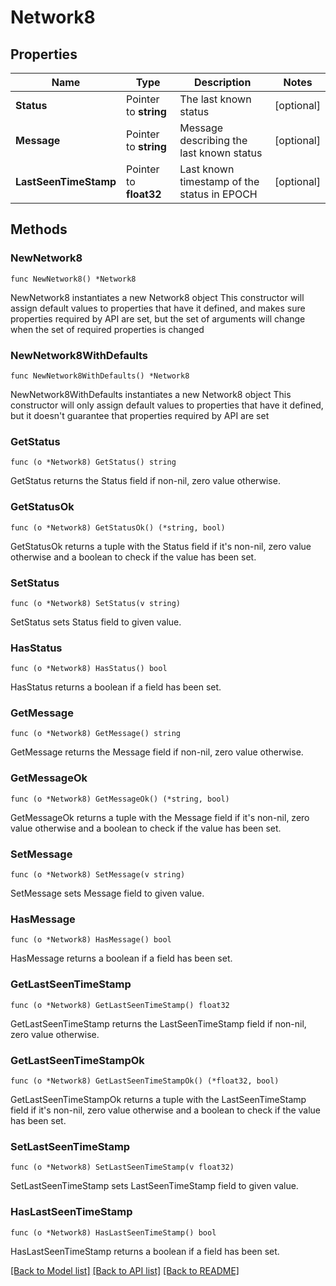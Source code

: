 # Network8

## Properties

Name | Type | Description | Notes
------------ | ------------- | ------------- | -------------
**Status** | Pointer to **string** | The last known status | [optional] 
**Message** | Pointer to **string** | Message describing the last known status | [optional] 
**LastSeenTimeStamp** | Pointer to **float32** | Last known timestamp of the status in EPOCH | [optional] 

## Methods

### NewNetwork8

`func NewNetwork8() *Network8`

NewNetwork8 instantiates a new Network8 object
This constructor will assign default values to properties that have it defined,
and makes sure properties required by API are set, but the set of arguments
will change when the set of required properties is changed

### NewNetwork8WithDefaults

`func NewNetwork8WithDefaults() *Network8`

NewNetwork8WithDefaults instantiates a new Network8 object
This constructor will only assign default values to properties that have it defined,
but it doesn't guarantee that properties required by API are set

### GetStatus

`func (o *Network8) GetStatus() string`

GetStatus returns the Status field if non-nil, zero value otherwise.

### GetStatusOk

`func (o *Network8) GetStatusOk() (*string, bool)`

GetStatusOk returns a tuple with the Status field if it's non-nil, zero value otherwise
and a boolean to check if the value has been set.

### SetStatus

`func (o *Network8) SetStatus(v string)`

SetStatus sets Status field to given value.

### HasStatus

`func (o *Network8) HasStatus() bool`

HasStatus returns a boolean if a field has been set.

### GetMessage

`func (o *Network8) GetMessage() string`

GetMessage returns the Message field if non-nil, zero value otherwise.

### GetMessageOk

`func (o *Network8) GetMessageOk() (*string, bool)`

GetMessageOk returns a tuple with the Message field if it's non-nil, zero value otherwise
and a boolean to check if the value has been set.

### SetMessage

`func (o *Network8) SetMessage(v string)`

SetMessage sets Message field to given value.

### HasMessage

`func (o *Network8) HasMessage() bool`

HasMessage returns a boolean if a field has been set.

### GetLastSeenTimeStamp

`func (o *Network8) GetLastSeenTimeStamp() float32`

GetLastSeenTimeStamp returns the LastSeenTimeStamp field if non-nil, zero value otherwise.

### GetLastSeenTimeStampOk

`func (o *Network8) GetLastSeenTimeStampOk() (*float32, bool)`

GetLastSeenTimeStampOk returns a tuple with the LastSeenTimeStamp field if it's non-nil, zero value otherwise
and a boolean to check if the value has been set.

### SetLastSeenTimeStamp

`func (o *Network8) SetLastSeenTimeStamp(v float32)`

SetLastSeenTimeStamp sets LastSeenTimeStamp field to given value.

### HasLastSeenTimeStamp

`func (o *Network8) HasLastSeenTimeStamp() bool`

HasLastSeenTimeStamp returns a boolean if a field has been set.


[[Back to Model list]](../README.md#documentation-for-models) [[Back to API list]](../README.md#documentation-for-api-endpoints) [[Back to README]](../README.md)


